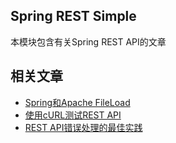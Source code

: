 ## Spring REST Simple

本模块包含有关Spring REST API的文章

## 相关文章

+ [Spring和Apache FileLoad](docs/Spring和Apache文件上传.md)
+ [使用cURL测试REST API](docs/使用curl测试REST-API.md)
+ [REST API错误处理的最佳实践](docs/REST-API错误处理的最佳实践.md)